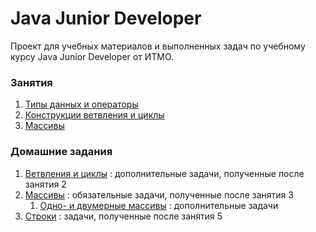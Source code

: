 # Java Junior Developer
Проект для учебных материалов и выполненных задач по учебному курсу Java Junior Developer от ИТМО.

### Занятия
1. [Типы данных и операторы](src/lessons/lesson01)
2. [Конструкции ветвления и циклы](src/lessons/lesson02)
3. [Массивы](src/lessons/lesson03)

### Домашние задания

1. [Ветвления и циклы](src/exercises/lesson02) : дополнительные задачи, полученные после занятия 2
2. [Массивы](src/exercises/lesson03) : обязательные задачи, полученные после занятия 3
    1. [Одно- и двумерные массивы](src/exercises/lesson03/extra) : дополнительные задачи
3. [Строки](src/exercises/lesson05) : задачи, полученные после занятия 5
